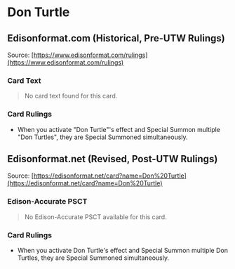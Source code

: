 # Don Turtle

## Edisonformat.com (Historical, Pre-UTW Rulings)

Source: [https://www.edisonformat.com/rulings](https://www.edisonformat.com/rulings)

### Card Text

> No card text found for this card.

### Card Rulings

*   When you activate "Don Turtle"'s effect and Special Summon multiple "Don Turtles", they are Special Summoned simultaneously.

## Edisonformat.net (Revised, Post-UTW Rulings)

Source: [https://edisonformat.net/card?name=Don%20Turtle](https://edisonformat.net/card?name=Don%20Turtle)

### Edison-Accurate PSCT

> No Edison-Accurate PSCT available for this card.

### Card Rulings

*   When you activate Don Turtle's effect and Special Summon multiple Don Turtles, they are Special Summoned simultaneously.
            
